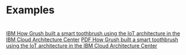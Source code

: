 # Examples

# 
[IBM How Grush built a smart toothbrush using the IoT architecture in the IBM Cloud Architecture Center](http://www.ibm.com/developerworks/cloud/library/cl-grush-smart-toothbrush-bluemix-trs/index.html)
[PDF How Grush built a smart toothbrush using the IoT architecture in the IBM Cloud Architecture Center](http://www.ibm.com/developerworks/cloud/library/cl-grush-smart-toothbrush-bluemix-trs/cl-grush-smart-toothbrush-bluemix-trs-pdf.pdf)

